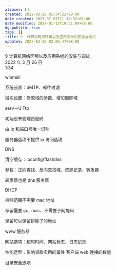 ```yaml
---
aliases: []
created: 2022-03-26 01:34:22+08:00
date created: 2023-07-05T21:38:32+08:00
date modified: 2024-01-13T19:21:09+08:00
dg-publish: true
tags: []
title: 9  计算机网络环境以及应用系统的安装与调试
updated: 2022-03-26 02:00:47+08:00
---
```


9 计算机网络环境以及应用系统的安装与调试  
2022 年 3 月 26 日  
1:34

winmail

系统设置：SMTP、邮件过滤

域名设置：修改域的参数、增加删除域

serv－U Ftp

初始没有管理员密码

由 ip 和端口号唯一识别

服务器选项不提供 ip 访问选项

DNS

清空缓存：ipconfig/flashdns

参数：正向查找、反向查找域、资源记录、转发器

转发器也是 dns 服务器

DHCP

排除范围不需要 mac 地址

保留需要 ip、mac、不需要子网掩码

保留可以保留排除了的地址

www 服务器

网站选项：超时时间、网站标志、日志记录

性能选型：影响贷款实用的属性 客户端 web 连接的数量

目录安全选项